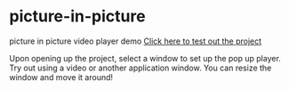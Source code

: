 # picture-in-picture
picture in picture video player demo
<a href="https://jbailey94.github.io/picture-in-picture">Click here to test out the project</a>

Upon opening up the project, select a window to set up the pop up player. Try out using a video or another application window. You can resize the window and move it around!
